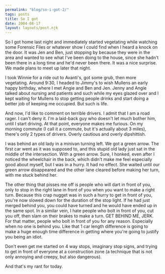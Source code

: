```yaml
---
permalink: "blog/so-i-got-2/"
tags: posts
title: So I got
date: 2004-08-17
layout: layouts/post.njk
---
```


So I got home last night and immediately started vegetating while watching some Forensic Files or whatever show I could find when I heard a knock on the door. It was Jen and Ben, just stopping by because they were in the area and wanted to see what I've been doing to the house, since she hadn't been there in a long time and he'd never been there. It was a nice surprise. We made plans to meet up later that night. 

I took Winnie for a ride out to Avanti's, got some grub, then more vegetating. Around 9:30, I headed to Jimmy's to wish Mullens an early happy birthday, where I met Angie and Ben and Jen. Jenny and Angie talked about nursing and patients and such while my eyes glazed over and I kept waiting for Mullens to stop getting people drinks and start doing a better job of keeping me occupied. But such is life. 

And now, I'd like to comment on terrible drivers. I admit that I am a road rager. I can't deny it. I'm a laid-back guy who doesn't let much bother him, until I start driving. At that point, everyone makes me furious. On my morning commute (I call it a commute, but it's actually about 3 miles), there's only 2 types of drivers. Overly cautious and overly dipshittish. 

I was behind an old lady in a minivan turning left. We got a green arrow. The first car went as it was supposed to, and this stupid old lady just sat in the middle of the intersection. With a green arrow. Sure, I honked, even after I noticed the wheelchair in the back, which didn't make me feel especially good about myself, but I was in a hurry. It had no effect. She waited until our green arrow disappeared and the other lane cleared before making her turn, with me stuck behind her. 

The other thing that pisses me off is people who will dart in front of you, only to stop in the right lane in front of you when you want to make a right turn. Because this crap nugget was in such a hurry to get in front of you, you're now slowed down for the duration of the stop light. If he had just merged behind you, you could have turned and he would have ended up in the same spot. In a similar vein, I hate people who bolt in front of you, cut you off, then slam on their brakes to make a turn. GET BEHIND ME, JERK. For that matter, people who bolt in front of you for any reason. Especially when no one is behind you. Like that 1 car length difference is going to make a huge enough time difference in getting where you're going to justify you being an idiot. 

Don't even get me started on 4 way stops, imaginary stop signs, and trying to get in front of everyone at a construction zone (a technique that is not only annoying and creepy, but also dangerous).

And that's my rant for today.